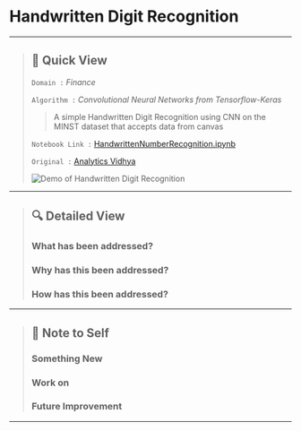 # Handwritten Digit Recognition

---

> ## 👀 Quick View 
>
> `Domain :` *Finance*
>
> `Algorithm :` *Convolutional Neural Networks from Tensorflow-Keras*
>
> > A simple Handwritten Digit Recognition using CNN on the MINST dataset that accepts data from canvas
>
> `Notebook Link :` [HandwrittenNumberRecognition.ipynb](https://colab.research.google.com/drive/1VkM7x3Qf_NGQt9t10tprv1662duWPPrM?usp=sharing)
>
> `Original :` [Analytics Vidhya](https://medium.com/analytics-vidhya/deep-learning-project-handwritten-digit-recognition-using-python-26da7ed11d1c)
>
>  ![Demo of Handwritten Digit Recognition](https://raw.githubusercontent.com/steffincodes/data-scribbles/main/projects/p01/p01_demo.gif)

---

> ## 🔍 Detailed View
> 
> ### **What has been addressed?**
> >
> >
> 
> ### **Why has this been addressed?**
> >
> >
> 
> ### **How has this been addressed?**
> >
> >

---

> ## 📝 Note to Self
>
> ### **Something New**
> > 
> 
> ### **Work on**
> > 
>
> ### **Future Improvement**
> > 

---